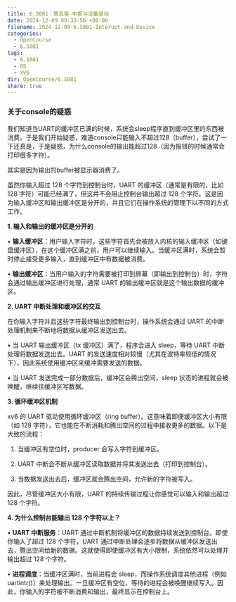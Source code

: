 ```yaml
---
title: 6.S081｜第五章-中断与设备驱动
date: 2024-12-09 00:33:56 +08:00
filename: 2024-12-09-6.S081-Interupt-and-Device
categories:
  - OpenCourse
  - 6.S081
tags:
  - 6.S081
  - OS
  - XV6
dir: OpenCourse/6.S081
share: true
---
```

### 关于console的疑惑

我们知道当UART的缓冲区已满的时候，系统会sleep程序直到缓冲区里的东西被消费。于是我们开始疑惑，难道console只能输入不超过128（buffer），尝试了一下还真是，于是疑惑，为什么console的输出能超过128（因为报错的时候通常会打印很多字符）。

其实是因为输出的buffer被显示器消费了。

虽然你输入超过 128 个字符到控制台时，UART 的缓冲区（通常是有限的，比如 128 字符）可能已经满了，但这并不会阻止控制台输出超过 128 个字符。这是因为输入缓冲区和输出缓冲区是分开的，并且它们在操作系统的管理下以不同的方式工作。

**1. 输入和输出的缓冲区是分开的**

• **输入缓冲区**：用户输入字符时，这些字符首先会被放入内核的输入缓冲区（如键盘缓冲区），在这个缓冲区满之前，用户可以继续输入。当缓冲区满时，系统会暂时停止接受更多输入，直到缓冲区中有数据被消费。

• **输出缓冲区**：当用户输入的字符需要被打印到屏幕（即输出到控制台）时，字符会通过输出缓冲区进行处理，通常 UART 的输出缓冲区就是这个输出数据的缓冲区。

**2. UART 中断处理和缓冲区的交互**

在你输入字符并且这些字符最终输出到控制台时，操作系统会通过 UART 的中断处理机制来不断地将数据从缓冲区发送出去。

• 当 UART 输出缓冲区（tx 缓冲区）满了，程序会进入 sleep，等待 UART 中断处理将数据发送出去。UART 的发送速度相对较慢（尤其在波特率较低的情况下），因此系统使用缓冲区来缓冲需要发送的数据。

• 当 UART 发送完成一部分数据后，缓冲区会腾出空间，sleep 状态的进程就会被唤醒，继续往缓冲区写数据。

**3. 循环缓冲区机制**

xv6 的 UART 驱动使用循环缓冲区（ring buffer）。这意味着即便缓冲区大小有限（如 128 字符），它也能在不断消耗和腾出空间的过程中接收更多的数据。以下是大致的流程：

1. 当缓冲区有空位时，producer 会写入字符到缓冲区。

2. UART 中断会不断从缓冲区读取数据并将其发送出去（打印到控制台）。

3. 当数据发送出去后，缓冲区就会腾出空间，允许新的字符被写入。

因此，尽管缓冲区大小有限，UART 的持续传输过程让你感觉可以输入和输出超过 128 个字符。

**4. 为什么控制台能输出 128 个字符以上？**

• **UART 中断服务**：UART 通过中断机制将缓冲区的数据持续发送到控制台。即使你输入了超过 128 个字符，UART 通过中断处理会逐步将数据从缓冲区发送出去，腾出空间给新的数据。这就使得即使缓冲区有大小限制，系统依然可以处理并输出超过 128 个字符。

• **进程调度**：当缓冲区满时，当前进程会 sleep，而操作系统调度其他进程（例如 uartintr()）来处理输出。一旦缓冲区有空位，等待的进程会被唤醒继续写入。因此，你输入的字符被不断消费和输出，最终显示在控制台上。


